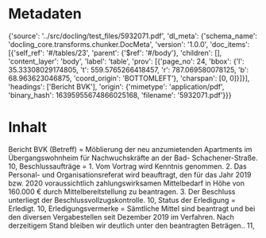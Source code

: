 # Metadaten
{'source': '../src/docling/test_files/5932071.pdf', 'dl_meta': {'schema_name': 'docling_core.transforms.chunker.DocMeta', 'version': '1.0.0', 'doc_items': [{'self_ref': '#/tables/23', 'parent': {'$ref': '#/body'}, 'children': [], 'content_layer': 'body', 'label': 'table', 'prov': [{'page_no': 24, 'bbox': {'l': 35.33308029174805, 't': 559.5765266418457, 'r': 787.069580078125, 'b': 68.963623046875, 'coord_origin': 'BOTTOMLEFT'}, 'charspan': [0, 0]}]}], 'headings': ['Bericht BVK'], 'origin': {'mimetype': 'application/pdf', 'binary_hash': 16395955674866025168, 'filename': '5932071.pdf'}}}

# Inhalt
Bericht BVK
(Betreff) = Möblierung der neu anzumietenden Apartments im Übergangswohnheim für Nachwuchskräfte an der Bad- Schachener-Straße. 10, Beschlussaufträge = 1. Vom Vortrag wird Kenntnis genommen. 2. Das Personal- und Organisationsreferat wird beauftragt, den für das Jahr 2019 bzw. 2020 voraussichtlich zahlungswirksamen Mittelbedarf in Höhe von 160.000 € durch Mittelbereitstellung zu beantragen. 3. Der Beschluss unterliegt der Beschlussvollzugskontrolle. 10, Status der Erledigung = Erledigt. 10, Erledigungsvermerke = Sämtliche Mittel sind beantragt und bei den diversen Vergabestellen seit Dezember 2019 im Verfahren. Nach derzeitigem Stand bleiben wir deutlich unter den beantragten Beträgen.. 11,